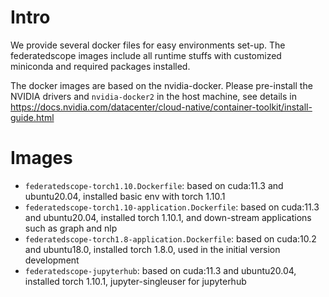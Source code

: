

# Intro
We provide several docker files for easy environments set-up. 
The federatedscope images include all runtime stuffs with customized miniconda and required packages installed.

The docker images are based on the nvidia-docker. 
Please pre-install the NVIDIA drivers and `nvidia-docker2` in the host machine, 
see details in https://docs.nvidia.com/datacenter/cloud-native/container-toolkit/install-guide.html

# Images
- `federatedscope-torch1.10.Dockerfile`: based on cuda:11.3 and ubuntu20.04, installed basic env with torch 1.10.1
- `federatedscope-torch1.10-application.Dockerfile`: based on cuda:11.3 and ubuntu20.04, installed torch 1.10.1, and down-stream applications such as graph and nlp
- `federatedscope-torch1.8-application.Dockerfile`: based on cuda:10.2 and ubuntu18.0, installed torch 1.8.0, used in the initial version development
- `federatedscope-jupyterhub`: based on cuda:11.3 and ubuntu20.04, installed torch 1.10.1, jupyter-singleuser for jupyterhub